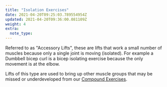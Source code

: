 ```yaml
---
title: "Isolation Exercises"
date: 2021-04-20T09:25:03.789554954Z
updated: 2021-04-20T09:36:00.081109Z
weight: 4
extra:
  note_type:  
---
```


Referred to as "Accessory Lifts", these are lifts that work a small number of muscles because only a single joint is moving (isolated). For example a Dumbbell bicep curl is a bicep isolating exercise because the only movement is at the elbow.

Lifts of this type are used to bring up other muscle groups that may be missed or underdeveloped from our [Compound Exercises](@/garden/weightlifting/compound-exercises.md).

